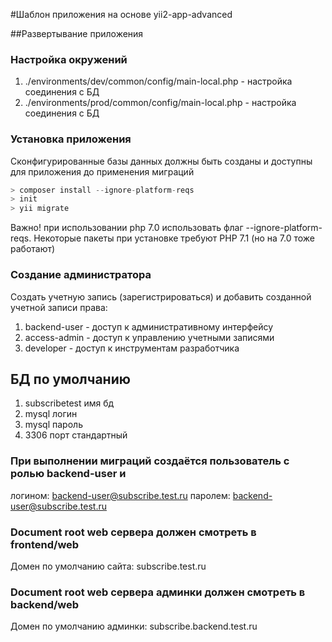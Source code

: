 #Шаблон приложения на основе yii2-app-advanced


##Развертывание приложения

### Настройка окружений

1. ./environments/dev/common/config/main-local.php    - настройка соединения с БД
1. ./environments/prod/common/config/main-local.php   - настройка соединения с БД

### Установка приложения

Сконфигурированные базы данных должны быть созданы и доступны для приложения до применения миграций

```php
> composer install --ignore-platform-reqs
> init
> yii migrate
```

Важно! при использовании php 7.0 использовать флаг --ignore-platform-reqs.
Некоторые пакеты при установке требуют PHP 7.1 (но на 7.0 тоже работают)

### Создание администратора

Создать учетную запись (зарегистрироваться) и добавить созданной учетной записи права:
 
1. backend-user   - доступ к административному интерфейсу
1. access-admin   - доступ к управлению учетными записями
1. developer      - доступ к инструментам разработчика

## БД по умолчанию
1. subscribetest имя бд
2. mysql логин
3. mysql пароль
4. 3306 порт стандартный

### При выполнении миграций создаётся пользователь с ролью backend-user и 

логином: backend-user@subscribe.test.ru
паролем: backend-user@subscribe.test.ru

### Document root web сервера должен смотреть в frontend/web
Домен по умолчанию сайта: subscribe.test.ru

### Document root web сервера админки должен смотреть в backend/web
Домен по умолчанию админки: subscribe.backend.test.ru
